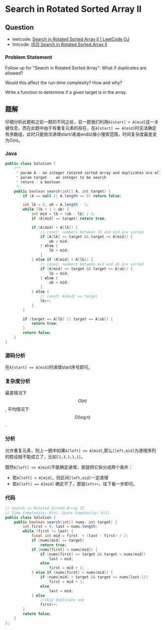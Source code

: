 # Search in Rotated Sorted Array II

## Question

- leetcode: [Search in Rotated Sorted Array II | LeetCode OJ](https://leetcode.com/problems/search-in-rotated-sorted-array-ii/)
- lintcode: [(63) Search in Rotated Sorted Array II](http://www.lintcode.com/en/problem/search-in-rotated-sorted-array-ii/)

### Problem Statement

Follow up for "Search in Rotated Sorted Array":
What if _duplicates_ are allowed?

Would this affect the run-time complexity? How and why?

Write a function to determine if a given target is in the array.

## 题解

仔细分析此题和之前一题的不同之处，前一题我们利用`A[start] < A[mid]`这一关键信息，而在此题中由于有重复元素的存在，在`A[start] == A[mid]`时无法确定有序数组，此时只能依次递增start/递减end以缩小搜索范围，时间复杂度最差变为O(n)。

### Java

```java
public class Solution {
    /**
     * param A : an integer ratated sorted array and duplicates are allowed
     * param target :  an integer to be search
     * return : a boolean
     */
    public boolean search(int[] A, int target) {
        if (A == null || A.length == 0) return false;

        int lb = 0, ub = A.length - 1;
        while (lb + 1 < ub) {
            int mid = lb + (ub - lb) / 2;
            if (A[mid] == target) return true;

            if (A[mid] > A[lb]) {
                // case1: numbers between lb and mid are sorted
                if (A[lb] <= target && target <= A[mid]) {
                    ub = mid;
                } else {
                    lb = mid;
                }
            } else if (A[mid] < A[lb]) {
                // case2: numbers between mid and ub are sorted
                if (A[mid] <= target && target <= A[ub]) {
                    lb = mid;
                } else {
                    ub = mid;
                }
            } else {
                // case3: A[mid] == target
                lb++;
            }
        }

        if (target == A[lb] || target == A[ub]) {
            return true;
        }
        return false;
    }
}
```

### 源码分析

在`A[start] == A[mid]`时递增start序号即可。

### 复杂度分析

最差情况下 $$O(n)$$, 平均情况下 $$O(\log n)$$.


### 分析

允许重复元素，则上一题中如果`A[left] <= A[mid]`,那么`[left,mid]`为递增序列的假设就不能成立了，比如`[1,3,1,1,1]`。

既然`A[left] <= A[mid]`不能确定递增，那就把它拆分成两个条件：

* 若`A[left] < A[mid]`，则区间`[left,mid]`一定递增
* 若`A[left] == A[mid]` 确定不了，那就`left++`，往下看一步即可。


### 代码

```java
// Search in Rotated Sorted Array II
// Time Complexity: O(n)，Space Complexity: O(1)
public class Solution {
    public boolean search(int[] nums, int target) {
        int first = 0, last = nums.length;
        while (first != last) {
            final int mid = first  + (last - first) / 2;
            if (nums[mid] == target)
                return true;
            if (nums[first] < nums[mid]) {
                if (nums[first] <= target && target < nums[mid])
                    last = mid;
                else
                    first = mid + 1;
            } else if (nums[first] > nums[mid]) {
                if (nums[mid] < target && target <= nums[last-1])
                    first = mid + 1;
                else
                    last = mid;
            } else
                //skip duplicate one
                first++;
        }
        return false;
    }
};
```